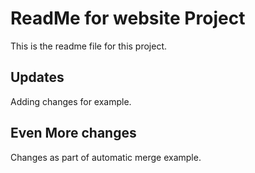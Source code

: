 # ReadMe for website Project
This is the readme file for this project.

## Updates
Adding changes for example.

## Even More changes
Changes as part of automatic merge example.
